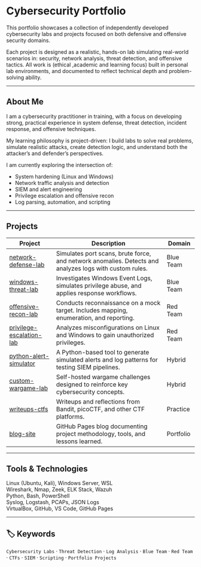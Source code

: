 # Cybersecurity Portfolio

This portfolio showcases a collection of independently developed cybersecurity labs and projects focused on both defensive and offensive security domains.

Each project is designed as a realistic, hands-on lab simulating real-world scenarios in: security, network analysis, threat detection, and offensive tactics. 
All work is (ethical ,academic and learning focus) built in personal lab environments, and documented to reflect technical depth and problem-solving ability.

---

##  About Me

I am a cybersecurity practitioner in training, with a focus on developing strong, practical experience in system defense, threat detection, incident response, and offensive techniques.

My learning philosophy is project-driven: I build labs to solve real problems, simulate realistic attacks, create detection logic, and understand both the attacker’s and defender’s perspectives.

I am currently exploring the intersection of:
- System hardening (Linux and Windows)
- Network traffic analysis and detection
- SIEM and alert engineering
- Privilege escalation and offensive recon
- Log parsing, automation, and scripting

---

##  Projects

| Project | Description | Domain |
|---------|-------------|--------|
| [network-defense-lab](https://github.com/daniel/network-defense-lab) | Simulates port scans, brute force, and network anomalies. Detects and analyzes logs with custom rules. | Blue Team |
| [windows-threat-lab](https://github.com/daniel/windows-threat-lab) | Investigates Windows Event Logs, simulates privilege abuse, and applies response workflows. | Blue Team |
| [offensive-recon-lab](https://github.com/daniel/offensive-recon-lab) | Conducts reconnaissance on a mock target. Includes mapping, enumeration, and reporting. | Red Team |
| [privilege-escalation-lab](https://github.com/daniel/privilege-escalation-lab) | Analyzes misconfigurations on Linux and Windows to gain unauthorized privileges. | Red Team |
| [python-alert-simulator](https://github.com/daniel/python-alert-simulator) | A Python-based tool to generate simulated alerts and log patterns for testing SIEM pipelines. | Hybrid |
| [custom-wargame-lab](https://github.com/daniel/custom-wargame-lab) | Self-hosted wargame challenges designed to reinforce key cybersecurity concepts. | Hybrid |
| [writeups-ctfs](https://github.com/daniel/writeups-ctfs) | Writeups and reflections from Bandit, picoCTF, and other CTF platforms. | Practice |
| [blog-site](https://github.com/daniel/blog-site) | GitHub Pages blog documenting project methodology, tools, and lessons learned. | Portfolio |

---

##  Tools & Technologies

Linux (Ubuntu, Kali), Windows Server, WSL  
Wireshark, Nmap, Zeek, ELK Stack, Wazuh  
Python, Bash, PowerShell  
Syslog, Logstash, PCAPs, JSON Logs  
VirtualBox, GitHub, VS Code, GitHub Pages

---


## 🏷️ Keywords
`Cybersecurity Labs` · `Threat Detection` · `Log Analysis` · `Blue Team` · `Red Team` · `CTFs` · `SIEM` · `Scripting` · `Portfolio Projects`

